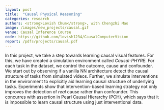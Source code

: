 ```yaml
---
layout: post
title:  "Causal Physical Reasoning"
categories: research
authors: <strong>Lovish Chum</strong>, with Chengzhi Mao
image: /images/new_projects/causal.gif
venue: Causal Inference Course 
code: https://github.com/lovish1234/CausalComputerVision
report: /pdfs/projects/causal.pdf
---
```

In this project, we take a step towards learning causal visual features. For this, we have created a simulation environment called _Causal-PHYRE_. For each task in the dataset, we control the outcome, cause and confounder. We start out by observing if a vanilla NN architecture detect the causal structure of tasks from simulated videos. Further, we simulate interventions in the environment to explicitly aid learning causal structure of underlying tasks. Experiments show that intervention-based learning strategy not only improves the detection of _real_ cause rather than confounder. This concurres with assertion in Pearl Causal Hierarchy (PCH), which says that it is impossible to learn causal structure using just interventional data.